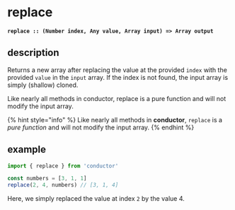 # replace

**`replace :: (Number index, Any value, Array input) => Array output`**

## description

Returns a new array after replacing the value at the provided `index` with the provided `value` in the `input` array. If the index is not found, the input array is simply \(shallow\) cloned.

Like nearly all methods in conductor, replace is a pure function and will not modify the input array.

{% hint style="info" %}
Like nearly all methods in **conductor**, `replace` is a _pure function_ and will not modify the input array.
{% endhint %}

## example

```javascript
import { replace } from 'conductor'

const numbers = [3, 1, 1]
replace(2, 4, numbers) // [3, 1, 4]
```

Here, we simply replaced the value at index `2` by the value 4.

